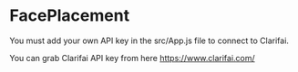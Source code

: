 # FacePlacement

You must add your own API key in the src/App.js file to connect to Clarifai.

You can grab Clarifai API key from here https://www.clarifai.com/
